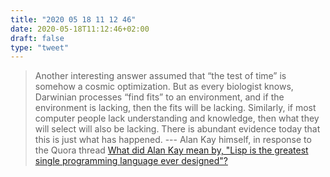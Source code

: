 ```yaml
---
title: "2020 05 18 11 12 46"
date: 2020-05-18T11:12:46+02:00
draft: false
type: "tweet"
---
```


> Another interesting answer assumed that “the test of time” is somehow a cosmic optimization. But as every biologist knows, Darwinian processes “find fits” to an environment, and if the environment is lacking, then the fits will be lacking. Similarly, if most computer people lack understanding and knowledge, then what they will select will also be lacking. There is abundant evidence today that this is just what has happened. --- Alan Kay himself, in response to the Quora thread [What did Alan Kay mean by, "Lisp is the greatest single programming language ever designed"?](https://www.quora.com/What-did-Alan-Kay-mean-by-Lisp-is-the-greatest-single-programming-language-ever-designed)
